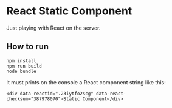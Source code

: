 # React Static Component
Just playing with React on the server.  

## How to run
```
npm install
npm run build
node bundle
```
It must prints on the console a React component string like this:  
```
<div data-reactid=".23iytfo2scg" data-react-checksum="387978070">Static Component</div>
```